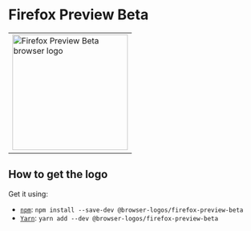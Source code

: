 Firefox Preview Beta
====================

<!-- markdownlint-disable line-length no-inline-html -->
<table>
    <tr height=240>
        <td>
            <a href="https://github.com/alrra/browser-logos/tree/896ab303b43decd25c518ea5dc0081e6974d344a/src/firefox-preview-beta">
                <img width=230 src="https://raw.githubusercontent.com/alrra/browser-logos/896ab303b43decd25c518ea5dc0081e6974d344a/src/firefox-preview-beta/firefox-preview-beta.svg?sanitize=true" alt="Firefox Preview Beta browser logo">
            </a>
        </td>
    </tr>
</table>
<!-- markdownlint-enable line-length no-inline-html -->

How to get the logo
-------------------

Get it using:

* [`npm`][npm]: `npm install --save-dev @browser-logos/firefox-preview-beta`
* [`Yarn`][yarn]: `yarn add --dev @browser-logos/firefox-preview-beta`

<!-- Link labels: -->

[npm]: https://www.npmjs.com/
[yarn]: https://yarnpkg.com/
